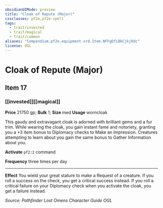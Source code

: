```yaml
---
obsidianUIMode: preview
title: "Cloak of Repute (Major)"
cssclasses: pf2e,pf2e-spell
tags:
  - trait/invested
  - trait/magical
  - trait/common
aliases: "Compendium.pf2e.equipment-srd.Item.NFFgDfLBkCjkj0dc"
license: OGL
---
```

# Cloak of Repute (Major)
## Item 17
### [[invested]][[magical]]


**Price** 21750 gp; 
**Bulk** 1; **Size** med
**Usage** worncloak

This gaudy and extravagant cloak is adorned with brilliant gems and a fur trim. While wearing the cloak, you gain instant fame and notoriety, granting you a +3 item bonus to Diplomacy checks to Make an Impression. Creatures attempting to learn about you gain the same bonus to Gather Information about you.

**Activate** `pf2:2` command

**Frequency** three times per day

* * *

**Effect** You wield your great stature to make a Request of a creature. If you roll a success on the check, you get a critical success instead. If you roll a critical failure on your Diplomacy check when you activate the cloak, you get a failure instead.

*Source: Pathfinder Lost Omens Character Guide*
*OGL*